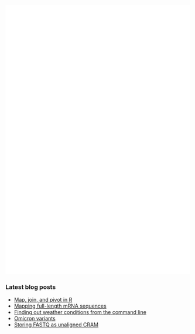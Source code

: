 <img align = "left" src="github-metrics.svg" />
<img src="metrics.plugin.achievements.compact.svg" />

### Latest blog posts

<!-- BLOG-POST-LIST:START -->
- [Map, join, and pivot in R](https://davetang.org/muse/2022/08/31/map-join-and-pivot-in-r/)
- [Mapping full-length mRNA sequences](https://davetang.org/muse/2022/08/08/mapping-full-length-mrna-sequences/)
- [Finding out weather conditions from the command line](https://davetang.org/muse/2022/03/17/finding-out-weather-conditions-from-the-command-line/)
- [Omicron variants](https://davetang.org/muse/2022/01/26/omicron-variants/)
- [Storing FASTQ as unaligned CRAM](https://davetang.org/muse/2022/01/20/storing-fastq-as-unaligned-cram/)
<!-- BLOG-POST-LIST:END -->

